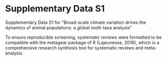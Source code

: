 # Supplementary Data S1

Supplementary Data S1 for "Broad-scale climate variation drives the dynamics of animal populations: a global multi-taxa analysis"

To ensure reproducible screening, systematic reviews were formatted to be compatible with the metagear package of R (Lajeunesse, 2016), which is a comprehensive research synthesis tool for systematic reviews and meta-analysis.
